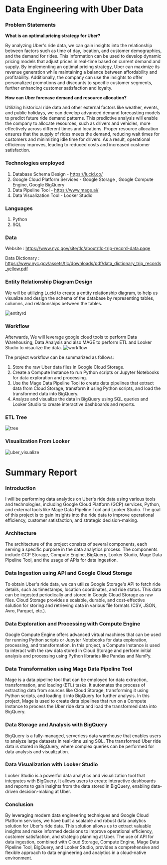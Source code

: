 # Data Engineering with Uber Data

### Problem Statements

**What is an optimal pricing strategy for Uber?**

By analyzing Uber's ride data, we can gain insights into the relationship between factors such as time of day, location, and customer demographics, and the demand for rides. This information can be used to develop dynamic pricing models that adjust prices in real-time based on current demand and supply. By implementing an optimal pricing strategy, Uber can maximize its revenue generation while maintaining a balance between affordability and profitability. Additionally, the company can use the insights to offer personalized promotions and discounts to specific customer segments, further enhancing customer satisfaction and loyalty.

**How can Uber forecase demand and resource allocation?**

Utilizing historical ride data and other external factors like weather, events, and public holidays, we can develop advanced demand forecasting models to predict future ride demand patterns. This predictive analysis will enable the company to allocate resources, such as drivers and vehicles, more effectively across different times and locations. Proper resource allocation ensures that the supply of rides meets the demand, reducing wait times for customers and minimizing idle time for drivers. As a result, operational efficiency improves, leading to reduced costs and increased customer satisfaction.


### Technologies employed
1. Database Schema Design - https://lucid.co/
2. Google Cloud Platform Services - Google Storage , Google Compute Engine, Google BigQuery
3. Data Pipeline Tool - https://www.mage.ai/
4. Data Visualization Tool - Looker Studio

### Languages
1. Python
2. SQL

### Data
Website : https://www.nyc.gov/site/tlc/about/tlc-trip-record-data.page

Data Dictionary : https://www.nyc.gov/assets/tlc/downloads/pdf/data_dictionary_trip_records_yellow.pdf

### Entity Relationship Diagram Design
We will be utilizing Lucid to create a entity relationship diagram, to help us visualize and design the schema
of the database by representing tables, columns, and relationships between the tables.

![entityrd](https://user-images.githubusercontent.com/130780065/236612655-99720e51-6ae7-4da9-803b-3feb343ae9d8.JPG)


### Workflow
Afterwards, We will leverage google cloud tools to perform Data Warehousing, Data Analysis and also MAGE to perform ETL and Looker Studio to visaulize the data.
![workflow](https://user-images.githubusercontent.com/130780065/236613410-ba92d508-a4f3-4fc6-9d1d-5d576b492dfd.JPG)

The project workflow can be summarized as follows:
1. Store the raw Uber data files in Google Cloud Storage.
2. Create a Compute Instance to run Python scripts or Jupyter Notebooks for data exploration and processing.
3. Use the Mage Data Pipeline Tool to create data pipelines that extract data from Cloud Storage, transform it using Python scripts, and load the transformed data into BigQuery.
4. Analyze and visualize the data in BigQuery using SQL queries and Looker Studio to create interactive dashboards and reports.

### ETL Tree

![tree](https://user-images.githubusercontent.com/130780065/236613438-e0ddabf7-437e-489a-9128-7c9cb296a7cf.JPG)

### Visualization From Looker
![uber_visualize](https://user-images.githubusercontent.com/130780065/236613454-b5807de4-883d-4903-a2f8-6065a6eba8a4.JPG)

# Summary Report
### Introduction
I will be performing data analytics on Uber's ride data using various tools and technologies, including Google Cloud Platform (GCP) services, Python, and external tools like Mage Data Pipeline Tool and Looker Studio. The goal of this project is to gain insights into the ride data to improve operational efficiency, customer satisfaction, and strategic decision-making.

### Architecture
The architecture of the project consists of several components, each serving a specific purpose in the data analytics process. The components include GCP Storage, Compute Engine, BigQuery, Looker Studio, Mage Data Pipeline Tool, and the usage of APIs for data ingestion.

### Data Ingestion using API and Google Cloud Storage
To obtain Uber's ride data, we can utilize Google Storage's API to fetch ride details, such as timestamps, location coordinates, and ride status. This data can be ingested periodically and stored in Google Cloud Storage as raw files. Cloud Storage provides a scalable, durable, and cost-effective solution for storing and retrieving data in various file formats (CSV, JSON, Avro, Parquet, etc.).

### Data Exploration and Processing with Compute Engine
Google Compute Engine offers advanced virtual machines that can be used for running Python scripts or Jupyter Notebooks for data exploration, processing, and transformation. In this project, a Compute Instance is used to interact with the raw data stored in Cloud Storage and perform initial analysis and processing using Python libraries like Pandas and NumPy.

### Data Transformation using Mage Data Pipeline Tool
Mage is a data pipeline tool that can be employed for data extraction, transformation, and loading (ETL) tasks. It automates the process of extracting data from sources like Cloud Storage, transforming it using Python scripts, and loading it into BigQuery for further analysis. In this project, Mage is used to create data pipelines that run on a Compute Instance to process the Uber ride data and load the transformed data into BigQuery.

### Data Storage and Analysis with BigQuery
BigQuery is a fully-managed, serverless data warehouse that enables users to analyze large datasets in real-time using SQL. The transformed Uber ride data is stored in BigQuery, where complex queries can be performed for data analysis and visualization.

### Data Visualization with Looker Studio
Looker Studio is a powerful data analytics and visualization tool that integrates with BigQuery. It allows users to create interactive dashboards and reports to gain insights from the data stored in BigQuery, enabling data-driven decision-making at Uber.

### Conclusion
By leveraging modern data engineering techniques and Google Cloud Platform services, we have built a scalable and robust data analytics solution for Uber's ride data. This solution allows us to extract valuable insights and make informed decisions to improve operational efficiency, customer satisfaction, and strategic planning at Uber. The use of API for data ingestion, combined with Cloud Storage, Compute Engine, Mage Data Pipeline Tool, BigQuery, and Looker Studio, provides a comprehensive and flexible approach to data engineering and analytics in a cloud-native environment.
